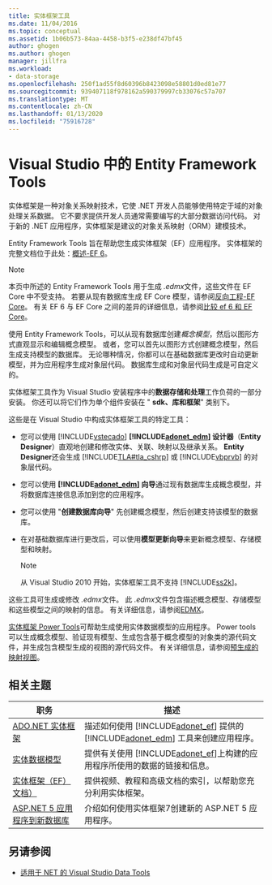 ```yaml
---
title: 实体框架工具
ms.date: 11/04/2016
ms.topic: conceptual
ms.assetid: 1b06b573-84aa-4458-b3f5-e238df47bf45
author: ghogen
ms.author: ghogen
manager: jillfra
ms.workload:
- data-storage
ms.openlocfilehash: 250f1ad55f8d60396b8423098e58801d0ed81e77
ms.sourcegitcommit: 939407118f978162a590379997cb33076c57a707
ms.translationtype: MT
ms.contentlocale: zh-CN
ms.lasthandoff: 01/13/2020
ms.locfileid: "75916728"
---
```

# <a name="entity-framework-tools-in-visual-studio"></a>Visual Studio 中的 Entity Framework Tools

实体框架是一种对象关系映射技术，它使 .NET 开发人员能够使用特定于域的对象处理关系数据。 它不要求提供开发人员通常需要编写的大部分数据访问代码。 对于新的 .NET 应用程序，实体框架是建议的对象关系映射（ORM）建模技术。

Entity Framework Tools 旨在帮助您生成实体框架（EF）应用程序。 实体框架的完整文档位于此处：[概述-EF 6](/ef/ef6/)。

  > [!NOTE]
  > 本页中所述的 Entity Framework Tools 用于生成 *.edmx*文件，这些文件在 EF Core 中不受支持。 若要从现有数据库生成 EF Core 模型，请参阅[反向工程-EF Core](/ef/core/managing-schemas/scaffolding)。 有关 EF 6 与 EF Core 之间的差异的详细信息，请参阅[比较 ef 6 和 EF Core](/ef/efcore-and-ef6/)。

使用 Entity Framework Tools，可以从现有数据库创建*概念模型*，然后以图形方式直观显示和编辑概念模型。 或者，您可以首先以图形方式创建概念模型，然后生成支持模型的数据库。 无论哪种情况，你都可以在基础数据库更改时自动更新模型，并为应用程序生成对象层代码。 数据库生成和对象层代码生成是可自定义的。

实体框架工具作为 Visual Studio 安装程序中的**数据存储和处理**工作负荷的一部分安装。 你还可以将它们作为单个组件安装在 " **sdk、库和框架**" 类别下。

这些是在 Visual Studio 中构成实体框架工具的特定工具：

- 您可以使用 [!INCLUDE[vstecado](../data-tools/includes/vstecado_md.md)] **[!INCLUDE[adonet_edm](../data-tools/includes/adonet_edm_md.md)] 设计器**（**Entity Designer**）直观地创建和修改实体、关联、映射以及继承关系。 **Entity Designer**还会生成 [!INCLUDE[TLA#tla_cshrp](../data-tools/includes/tlasharptla_cshrp_md.md)] 或 [!INCLUDE[vbprvb](../code-quality/includes/vbprvb_md.md)] 的对象层代码。

- 您可以使用 **[!INCLUDE[adonet_edm](../data-tools/includes/adonet_edm_md.md)] 向导**通过现有数据库生成概念模型，并将数据库连接信息添加到您的应用程序。

- 您可以使用 "**创建数据库向导**" 先创建概念模型，然后创建支持该模型的数据库。

- 在对基础数据库进行更改后，可以使用**模型更新向导**来更新概念模型、存储模型和映射。

  > [!NOTE]
  > 从 Visual Studio 2010 开始，实体框架工具不支持 [!INCLUDE[ss2k](../data-tools/includes/ss2k_md.md)]。

这些工具可生成或修改 *.edmx*文件。 此 *.edmx*文件包含描述概念模型、存储模型和这些模型之间的映射的信息。 有关详细信息，请参阅[EDMX](/ef/ef6/)。

[实体框架 Power Tools](https://marketplace.visualstudio.com/items?itemName=EntityFrameworkTeam.EntityFrameworkPowerToolsBeta4)可帮助生成使用实体数据模型的应用程序。 Power tools 可以生成概念模型、验证现有模型、生成包含基于概念模型的对象类的源代码文件，并生成包含模型生成的视图的源代码文件。 有关详细信息，请参阅[预生成的映射视图](/ef/ef6/fundamentals/performance/pre-generated-views)。

## <a name="related-topics"></a>相关主题

| 职务 | 描述 |
| - | - |
| [ADO.NET 实体框架](/dotnet/framework/data/adonet/ef/index) | 描述如何使用 [!INCLUDE[adonet_ef](../data-tools/includes/adonet_ef_md.md)] 提供的 [!INCLUDE[adonet_edm](../data-tools/includes/adonet_edm_md.md)] 工具来创建应用程序。 |
| [实体数据模型](/dotnet/framework/data/adonet/entity-data-model) | 提供有关使用 [!INCLUDE[adonet_ef](../data-tools/includes/adonet_ef_md.md)]上构建的应用程序所使用的数据的链接和信息。 |
| [实体框架（EF）文档）](/ef/ef6/get-started) | 提供视频、教程和高级文档的索引，以帮助您充分利用实体框架。 |
| [ASP.NET 5 应用程序到新数据库](https://docs.efproject.net/en/latest/platforms/aspnetcore/new-db.html) | 介绍如何使用实体框架7创建新的 ASP.NET 5 应用程序。 |

## <a name="see-also"></a>另请参阅

- [适用于 NET 的 Visual Studio Data Tools](../data-tools/visual-studio-data-tools-for-dotnet.md)
